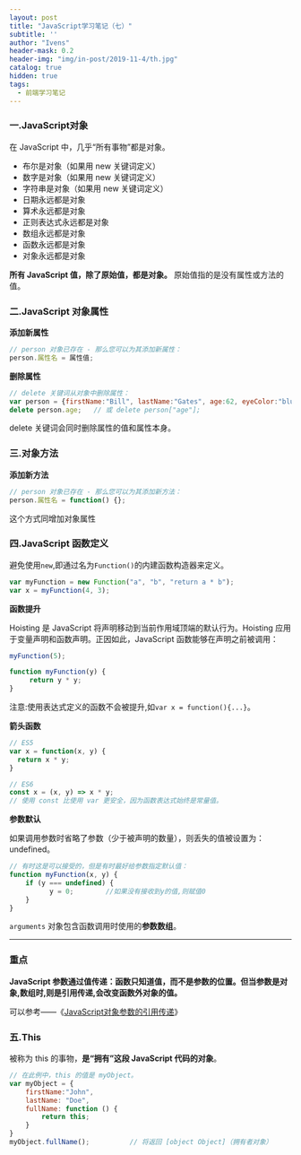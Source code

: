 ```yaml
---
layout: post
title: "JavaScript学习笔记（七）"
subtitle: ''
author: "Ivens"
header-mask: 0.2
header-img: "img/in-post/2019-11-4/th.jpg"
catalog: true
hidden: true
tags:
  - 前端学习笔记
---
```


### 一.JavaScript对象

在 JavaScript 中，几乎“所有事物”都是对象。
- 布尔是对象（如果用 new 关键词定义）
- 数字是对象（如果用 new 关键词定义）
- 字符串是对象（如果用 new 关键词定义）
- 日期永远都是对象
- 算术永远都是对象
- 正则表达式永远都是对象
- 数组永远都是对象
- 函数永远都是对象
- 对象永远都是对象

**所有 JavaScript 值，除了原始值，都是对象。** 原始值指的是没有属性或方法的值。

### 二.JavaScript 对象属性

**添加新属性**
```js
// person 对象已存在 - 那么您可以为其添加新属性：
person.属性名 = 属性值;
```

**删除属性**
```js
// delete 关键词从对象中删除属性：
var person = {firstName:"Bill", lastName:"Gates", age:62, eyeColor:"blue"};
delete person.age;   // 或 delete person["age"];
```
delete 关键词会同时删除属性的值和属性本身。

### 三.对象方法

**添加新方法**
```js
// person 对象已存在 - 那么您可以为其添加新方法：
person.属性名 = function() {};
```
这个方式同增加对象属性

### 四.JavaScript 函数定义

避免使用`new`,即通过名为` Function() `的内建函数构造器来定义。
```js
var myFunction = new Function("a", "b", "return a * b");
var x = myFunction(4, 3);
```

**函数提升**

Hoisting 是 JavaScript 将声明移动到当前作用域顶端的默认行为。Hoisting 应用于变量声明和函数声明。正因如此，JavaScript 函数能够在声明之前被调用：
```js
myFunction(5);

function myFunction(y) {
     return y * y;
}
```
注意:使用表达式定义的函数不会被提升,如`var x = function(){...}`。

**箭头函数**

```js
// ES5
var x = function(x, y) {
  return x * y;
}

// ES6
const x = (x, y) => x * y;
// 使用 const 比使用 var 更安全，因为函数表达式始终是常量值。
```

**参数默认**

如果调用参数时省略了参数（少于被声明的数量），则丢失的值被设置为：undefined。

```js
// 有时这是可以接受的，但是有时最好给参数指定默认值：
function myFunction(x, y) {
    if (y === undefined) {
          y = 0;        //如果没有接收到y的值,则赋值0
    } 
}
```

`arguments` 对象包含函数调用时使用的**参数数组**。

***

### 重点

**JavaScript 参数通过值传递：函数只知道值，而不是参数的位置。但当参数是对象,数组时,则是引用传递,会改变函数外对象的值。**

可以参考——《[JavaScript对象参数的引用传递][1]》

[1]:https://www.jb51.net/article/78033.htm

### 五.This

被称为 this 的事物，**是“拥有”这段 JavaScript 代码的对象**。
```js
// 在此例中，this 的值是 myObject。
var myObject = {
    firstName:"John",
    lastName: "Doe",
    fullName: function () {
        return this;
    }
}
myObject.fullName();          // 将返回 [object Object]（拥有者对象）
```


